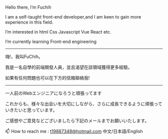 Hello there, I’m Fuchih

I am a self-taught front-end developer,and I am keen to gain more experience in this field.

I’m interested in html Css Javascript Vue React etc.

I’m currently learning Front-end engineering

----------------------------

嗨!，我叫FuChih。

我是一名自學的前端開發人員，並且渴望在該領域獲得更多經驗。

如果有任何問題也可以在下方的信箱聯絡我!

----------------------------

一人前のWebエンジニアになろうと頑張ってます

これからも、様々な出会いを大切にしながら、さらに成長できるように頑張っていきたいと思っています。


ご感想やご意見などございましたら下記のメールまでお願いいたします。

📫 How to reach me : t19887348@hotmail.com
中文/日本語/English


